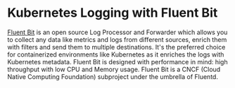 # Kubernetes Logging with Fluent Bit

[Fluent Bit](https://fluentbit.io) is an open source Log Processor and Forwarder which allows you to collect any data like metrics and logs from different sources, enrich them with filters and send them to multiple destinations. It's the preferred choice for containerized environments like Kubernetes as it enriches the logs with Kubernetes metadata. Fluent Bit is designed with performance in mind: high throughput with low CPU and Memory usage. Fluent Bit is a CNCF (Cloud Native Computing Foundation) subproject under the umbrella of Fluentd.
